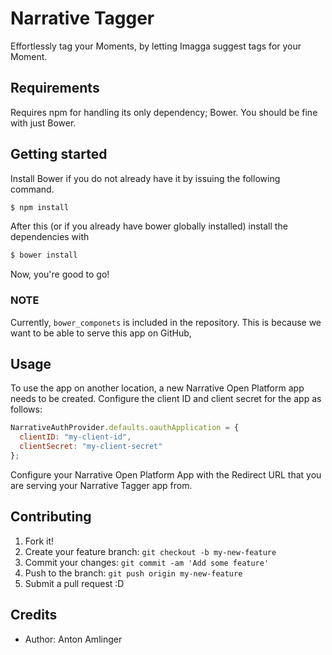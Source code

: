 # Narrative Tagger
Effortlessly tag your Moments, by letting Imagga suggest tags for your Moment.

## Requirements
Requires npm for handling its only dependency; Bower. You should be fine with just Bower.

## Getting started

Install Bower if you do not already have it by issuing the following command.
```sh
$ npm install
```

After this (or if you already have bower globally installed) install the dependencies with
```sh
$ bower install
```

Now, you're good to go!

### NOTE

Currently, `bower_componets` is included in the repository. This is because we want 
to be able to serve this app on GitHub,

## Usage

To use the app on another location, a new Narrative Open Platform app needs to 
be created. Configure the client ID and client secret for the app as follows:
```javascript
NarrativeAuthProvider.defaults.oauthApplication = {
  clientID: "my-client-id",
  clientSecret: "my-client-secret"
};
```

Configure your Narrative Open Platform App with the Redirect URL that you are serving
your Narrative Tagger app from.

## Contributing

1. Fork it!
2. Create your feature branch: `git checkout -b my-new-feature`
3. Commit your changes: `git commit -am 'Add some feature'`
4. Push to the branch: `git push origin my-new-feature`
5. Submit a pull request :D

## Credits

* Author: Anton Amlinger
